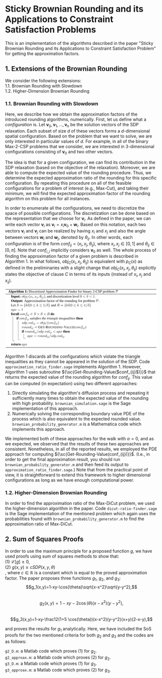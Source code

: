 # Sticky Brownian Rounding and its Applications to Constraint Satisfaction Problems
This is an implementation of the algorithms described in the paper "Sticky Brownian Rounding and its Applications 
to Constraint Satisfaction Problem" for getting the approximation factors.

## 1. Extensions of the Brownian Rounding
We consider the following extensions:  
1.1. Brownian Rounding with Slowdown   
1.2. Higher-Dimension Brownian Rounding

### 1.1. Brownian Rounding with Slowdown
Here, we describe how we obtain the approximation factors of the introduced rounding algorithms, numerically.
First, let us define what a _configuration_ is. 
Let $\textbf{v}_0,\textbf{v}_1,\ldots, \textbf{v}_n$ be the solution vectors of the SDP relaxation.
Each subset of size $d$ of these vectors forms a $d$-dimensional spatial configuration.
Based on the problem that we want to solve, we are only interested in particular values of $d$. For example, in all 
of the binary Max-2-CSP problems that we consider, we are interested in 3-dimensional configurations consisting of
$\textbf{v}_0$ and two other vectors.

The idea is that for a given configuration, we can find its contribution in the SDP relaxation (based on the objective of 
the relaxation).
Moreover, we are able to compute the expected value of the rounding procedure.
Thus, we determine the expected approximation ratio of the rounding for this specific configuration. 
By repeating this procedure on all of the feasible configurations for a problem of interest (e.g., Max-Cut), and taking 
their minimum, we will find the expected approximation factor of the rounding algorithm on this problem for all instances.

In order to enumerate all the configurations, we need to discretize the space of possible configurations.
The discretization can be done based on the representation that we choose for $\textbf{v}_i$. 
As defined in the paper, we can write each vector $\textbf{v}_i$ as $\textbf{v}_i = x_i \textbf{v}_0+ \textbf{w}_i$. 
Based on this notation, each two vectors $\textbf{v}_i$ and $\textbf{v}_j$ can be realized by having $x_i$ and $x_j$ and 
also the angle between vectors $\textbf{w}_i$ and $\textbf{w}_j$, denoted by $\theta_{ij}$. 
In other words, each configuration is of the form $conf_{ij} = (x_i, x_j, \theta_{ij})$, where $x_i,x_j \in [0,1]$ and 
$\theta_{ij} \in [0, \pi]$. 
Note that $conf_{i,j}$ implicitly considers $\textbf{v}_0$ as well.
The whole process of finding the approximation factor of a given problem is described in Algorithm 1. 
In what follows, $obj_C(x_i,x_j, \theta_{ij})$ is equivalent with $p_C(x)$ as defined in the preliminaries with a slight 
change that $obj_C(x_i,x_j, \theta_{ij})$ explicitly states the objective of clause $C$ in terms of its inputs 
(instead of $x_i, x_j$ and $x_{ij}$).

![Algorithm 1](https://github.com/sabbasizadeh/brownian-rounding/blob/master/tex/alg1.png "Algorithm 1")

Algorithm 1 discards all the configurations which violate the triangle inequalities as they cannot be appeared in the 
solution of the SDP.
Code `approximation_ratio_finder.sage` implements Algorithm 1.
However, Algorithm 1 uses subroutine ${\sc{Get-Rounding-Value($conf_{ij}$)}}$ that returns the expected value of the rounding algorithm
for $conf_{ij}$.
This value can be computed (in expectation) using two different approaches:
1. Directly simulating the algorithm's diffusion process and repeating it sufficiently many times to obtain the expected value of
the rounding with high probability.
`brownian_simulation.sage` is the Sage implementation of this approach.
2. Numerically solving the corresponding boundary value PDE of the process which is also equivalent to the expected rounded value. 
`brownian_probability_generator.m` is a Mathematica code which implements this approach.

We implemented both of these approaches for the walk with $\alpha=0$, and as we expected, we observed that the results of these 
two approaches are consistent.
Nonetheless, in all of the reported results, we employed the PDE approach for computing ${\sc{Get-Rounding-Value(conf_{ij})}}$. 
(I.e., in order to get the final approximation result, you should run `brownian_probability_generator.m` and then feed its 
output to `approximation_ratio_finder.sage`.)
Note that from the practical point of view, it is straightforward to extend this framework to higher dimensional configurations as
long as we have enough computational power.


### 1.2. Higher-Dimension Brownian Rounding
In order to find the approximation ratio of the Max-DiCut problem, we used the higher-dimension algorithm in the paper.
Code `dicut-ratio-finder.sage` is the Sage implementation of the mentioned problem which again uses the probabilities found with 
`brownian_probability_generator.m` to find the approximation ratio of Max-DiCut.

## 2. Sum of Squares Proofs 
In order to use the maximum principle for a proposed function $g$, we have used proofs using sum of squares methods 
to show that:  
(1) $\mathcal{L}[g] \geq 0$,  
(2) $g(x,y) \geq c SDP(x,y,\theta)$  
, where $c \in \mathbb{R}$ is a constant which is equal to the proved approximation factor.
The paper proposes three functions $g_1$, $g_2$, and $g_3$:  
$$g_1(x,y)=1-xy-\cos(\theta)\sqrt{x-x^2}\sqrt{y-y^2},$$  
$$g_2(x,y)=1-xy-2\cos(\theta)(x-x^2)(y-y^2),$$  
$$g_3(x,y)=1-xy-\frac12(1+5 \cos(\theta))(x-x^2)(y-y^2)(x+y)(2-x-y),$$  

and proves the results for $g_1$ analytically. Here, we have included the SoS proofs for the two mentioned criteria for both 
$g_2$ and $g_3$ and the codes are as follows:  

 `g2_D.m`: a Matlab code which proves (1) for $g_2$.  
 `g2_approax.m`: a Matlab code which proves (2) for $g_2$.  
 `g3_D.m`: a Matlab code which proves (1) for $g_3$.  
 `g3_approax.m`: a Matlab code which proves (2) for $g_3$.

